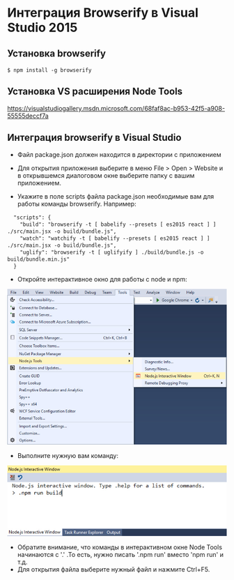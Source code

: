 # Интеграция Browserify в Visual Studio 2015 

## Установка browserify 

```
$ npm install -g browserify 
``` 

## Установка VS расширения Node Tools 

https://visualstudiogallery.msdn.microsoft.com/68faf8ac-b953-42f5-a908-55555deccf7a 

## Интеграция browserify в Visual Studio 


* Файл package.json должен находится в директории с приложением 

* Для открытия приложения выберите в меню File > Open > Website и в открывшемся диалоговом окне выберите папку с вашим приложением. 

* Укажите в поле scripts файла package.json необходимые вам для работы команды browserify. Например: 

```
  "scripts": {
    "build": "browserify -t [ babelify --presets [ es2015 react ] ] ./src/main.jsx -o build/bundle.js",
    "watch": "watchify -t [ babelify --presets [ es2015 react ] ] ./src/main.jsx -o build/bundle.js", 
	"uglify": "browserify -t [ uglifyify ] ./build/bundle.js -o build/bundle.min.js"
  } 
``` 

* Откройте интерактивное окно для работы с node и npm: 

![](images/001.jpg)   

* Выполните нужную вам команду: 

![](images/002.jpg)   

* Обратите внимание, что команды в интерактивном окне Node Tools начинаются с '.' .То есть, нужно писать '.npm run' вместо 'npm run' и т.д. 
* Для открытия файла выберите нужный файл и нажмите Ctrl+F5. 
